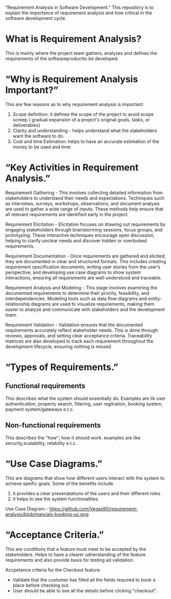 “Requirement Analysis in Software Development.”
This repository is to explain the importsnce of requirement analysis and how critical in the software development cycle.  

# What is Requirement Analysis?

This is mainly where the project team gathers, analyzes and defines the requirements of the softwareproductto be developed.

# “Why is Requirement Analysis Important?”
This are few reasons as to why requirement analysis is important:

1. Scope definition: it defines the scope of the project to avoid scope screep ( gradual expansion of a project's original goals, tasks, or deliverables)
2. Clarity and understanding - helps understand what the stakeholders want the software to do. 
3. Cost and time Estimation: helps to have an accurate estimation of the money to be used and time

# “Key Activities in Requirement Analysis.”
Requirement Gathering - This involves collecting detailed information from stakeholders to understand their needs and expectations. Techniques such as interviews, surveys, workshops, observations, and document analysis are used to gather a wide range of inputs. These methods help ensure that all relevant requirements are identified early in the project.

Requirement Elicitation - Elicitation focuses on drawing out requirements by engaging stakeholders through brainstorming sessions, focus groups, and prototyping. These interactive techniques encourage open discussion, helping to clarify unclear needs and discover hidden or overlooked requirements.

Requirement Documentation - Once requirements are gathered and elicited, they are documented in clear and structured formats. This includes creating requirement specification documents, writing user stories from the user’s perspective, and developing use case diagrams to show system interactions, ensuring all requirements are well-understood and traceable.

Requirement Analysis and Modeling - This stage involves examining the documented requirements to determine their priority, feasibility, and interdependencies. Modeling tools such as data flow diagrams and entity-relationship diagrams are used to visualize requirements, making them easier to analyze and communicate with stakeholders and the development team.

Requirement Validation - Validation ensures that the documented requirements accurately reflect stakeholder needs. This is done through reviews, approvals, and setting clear acceptance criteria. Traceability matrices are also developed to track each requirement throughout the development lifecycle, ensuring nothing is missed.

# “Types of Requirements.”

## Functional requirements
This describes what the system should essentially do. Examples are lik user authentication, property search, filtering, user regitration, booking system, payment system/gateways e.t.c.


## Non-functional requirements
This describes the "how"; how it should work. examples are like security,scalability, relability e.t.c.

# “Use Case Diagrams.”
This are diagrams that show how different users interact with the system to achieve speific goals. Some of the benefits include
1. it provides a clear presenatations of the users and their different roles 
2. it helps to see the system functionalities. 

Use Case Diagram - https://github.com/Vegas90/requirement-analysis/blob/main/alx-booking-uc.png

# “Acceptance Criteria.”
This are conditions that a feature must meet to be accepted by the stakeholders. Helps to have a clearer udnerstanding of the feature requirements and also provide basis for testing ad validation. 

Accpetance criteria for the Checkout feature. 
- Validate that the customer has filled all the fields required to book a place before checking out. 
 - User should be able to see all the details before clicking "checkout". 
 



